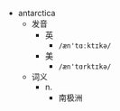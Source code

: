 - antarctica
  - 发音
    - 英
      - `/æn'tɑːktɪkə/`
    - 美
      - `/æn'tɑrktɪkə/`
  - 词义
    - n.
      - 南极洲
